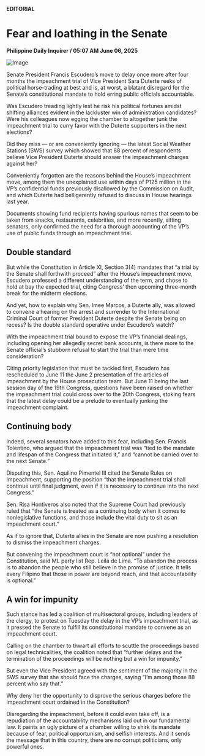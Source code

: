 **EDITORIAL**

# Fear and loathing in the Senate

****Philippine Daily Inquirer / 05:07 AM June 06, 2025****

![Image](https://raw.githubusercontent.com/github-jl14/scrapy_api/refs/heads/main/images/editorial06062025.png)

Senate President Francis Escudero’s move to delay once more after four months the impeachment trial of Vice President Sara Duterte reeks of political horse-trading at best and is, at worst, a blatant disregard for the Senate’s constitutional mandate to hold erring public officials accountable.

Was Escudero treading lightly lest he risk his political fortunes amidst shifting alliances evident in the lackluster win of administration candidates? Were his colleagues now egging the chamber to altogether junk the impeachment trial to curry favor with the Duterte supporters in the next elections?

Did they miss — or are conveniently ignoring — the latest Social Weather Stations (SWS) survey which showed that 88 percent of respondents believe Vice President Duterte should answer the impeachment charges against her?

Conveniently forgotten are the reasons behind the House’s impeachment move, among them the unexplained use within days of P125 million in the VP’s confidential funds previously disallowed by the Commission on Audit, and which Duterte had belligerently refused to discuss in House hearings last year.

Documents showing fund recipients having spurious names that seem to be taken from snacks, restaurants, celebrities, and more recently, sitting senators, only confirmed the need for a thorough accounting of the VP’s use of public funds through an impeachment trial.

## Double standard

But while the Constitution in Article XI, Section 3(4) mandates that “a trial by the Senate shall forthwith proceed” after the House’s impeachment move, Escudero professed a different understanding of the term, and chose to hold at bay the expected trial, citing Congress’ then upcoming three-month break for the midterm elections.

And yet, how to explain why Sen. Imee Marcos, a Duterte ally, was allowed to convene a hearing on the arrest and surrender to the International Criminal Court of former President Duterte despite the Senate being on recess? Is the double standard operative under Escudero’s watch?

With the impeachment trial bound to expose the VP’s financial dealings, including opening her allegedly secret bank accounts, is there more to the Senate official’s stubborn refusal to start the trial than mere time consideration?

Citing priority legislation that must be tackled first, Escudero has rescheduled to June 11 the June 2 presentation of the articles of impeachment by the House prosecution team. But June 11 being the last session day of the 19th Congress, questions have been raised on whether the impeachment trial could cross over to the 20th Congress, stoking fears that the latest delay could be a prelude to eventually junking the impeachment complaint.

## Continuing body

Indeed, several senators have added to this fear, including Sen. Francis Tolentino, who argued that the impeachment trial was “tied to the mandate and lifespan of the Congress that initiated it,” and “cannot be carried over to the next Senate.”

Disputing this, Sen. Aquilino Pimentel III cited the Senate Rules on Impeachment, supporting the position “that the impeachment trial shall continue until final judgment, even if it is necessary to continue into the next Congress.”

Sen. Risa Hontiveros also noted that the Supreme Court had previously ruled that “the Senate is treated as a continuing body when it comes to nonlegislative functions, and those include the vital duty to sit as an impeachment court.”

As if to ignore that, Duterte allies in the Senate are now pushing a resolution to dismiss the impeachment charges.

But convening the impeachment court is “not optional” under the Constitution, said ML party list Rep. Leila de Lima. “To abandon the process is to abandon the people who still believe in the promise of justice. It tells every Filipino that those in power are beyond reach, and that accountability is optional.”

## A win for impunity

Such stance has led a coalition of multisectoral groups, including leaders of the clergy, to protest on Tuesday the delay in the VP’s impeachment trial, as it pressed the Senate to fulfill its constitutional mandate to convene as an impeachment court.

Calling on the chamber to thwart all efforts to scuttle the proceedings based on legal technicalities, the coalition noted that “further delays and the termination of the proceedings will be nothing but a win for impunity.”

But even the Vice President agreed with the sentiment of the majority in the SWS survey that she should face the charges, saying “I’m among those 88 percent who say that.”

Why deny her the opportunity to disprove the serious charges before the impeachment court ordained in the Constitution?

Disregarding the impeachment, before it could even take off, is a repudiation of the accountability mechanisms laid out in our fundamental law. It paints an ugly picture of a chamber willing to shirk its mandate because of fear, political opportunism, and selfish interests. And it sends the message that in this country, there are no corrupt politicians, only powerful ones.